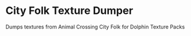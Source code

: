 # City Folk Texture Dumper
 Dumps textures from Animal Crossing City Folk for Dolphin Texture Packs
